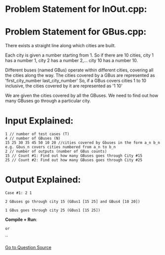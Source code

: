 # Problem Statement for InOut.cpp:  

# Problem Statement for GBus.cpp:  
There exists a straight line along which cities are built.

Each city is given a number starting from 1. So if there are 10 cities, city 1 has a number 1, city 2 has a number 2,... city 10 has a number 10.

Different buses (named GBus) operate within different cities, covering all the cities along the way. The cities covered by a GBus are represented as 'first_city_number last_city_number' So, if a GBus covers cities 1 to 10 inclusive, the cities covered by it are represented as '1 10'

We are given the cities covered by all the GBuses. We need to find out how many GBuses go through a particular city.

# Input Explained:

```
1 // number of test cases (T)
4 // number of GBuses (N)
15 25 30 35 45 50 10 20 //cities covered by Gbuses in the form a_n b_n e.g. Gbus_n covers cities numbered from a_n to b_n
2 // number of outputs (number of GBus counts)
15 // Count #1: Find out how many GBuses goes through City #15
25 // Count #2: Find out how many GBuses goes through City #25
```

# Output Explained:

```
Case #1: 2 1

2 GBuses go through city 15 (GBus1 [15 25] and GBus4 [10 20])

1 GBus goes through city 25 (GBus1 [15 25])
```

**Compile + Run**:  

`` or ``  

``  

[Go to Question Source](https://code.google.com/codejam/contest/4374486/dashboard)
